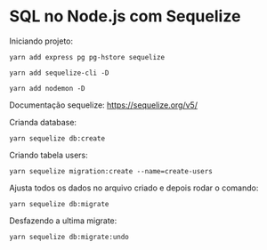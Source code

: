**<h1>SQL no Node.js com Sequelize</h1>**

Iniciando projeto:
```
yarn add express pg pg-hstore sequelize

yarn add sequelize-cli -D

yarn add nodemon -D
```

Documentação sequelize:
https://sequelize.org/v5/

Crianda database:
```
yarn sequelize db:create
```

Criando tabela users:
```
yarn sequelize migration:create --name=create-users
```

Ajusta todos os dados no arquivo criado e depois rodar o comando:
```
yarn sequelize db:migrate
```

Desfazendo a ultima migrate:
```
yarn sequelize db:migrate:undo
```


